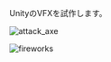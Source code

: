  UnityのVFXを試作します。

![attack_axe](https://user-images.githubusercontent.com/25500577/175951240-2ad93465-2f6d-4d30-9b8e-5d8173e0cb33.png)

![fireworks](https://user-images.githubusercontent.com/25500577/165480198-90c5ad75-4cb4-482f-83ba-84d388f63a21.gif)
